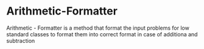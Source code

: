 # Arithmetic-Formatter
Arithmetic - Formatter is a method that format the input problems for low standard classes to format them into correct format in case of additiona and subtraction
